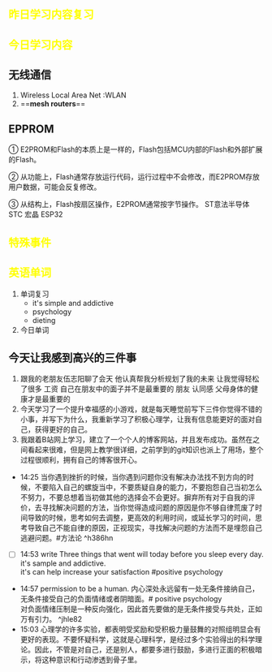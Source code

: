 ## <font color="yellow">昨日学习内容复习</font>
## <font color="yellow">今日学习内容</font>
## 无线通信
1. Wireless Local Area Net   :WLAN
2. ==**mesh routers**==
## EPPROM 
① E2PROM和Flash的本质上是一样的，Flash包括MCU内部的Flash和外部扩展的Flash。

② 从功能上，Flash通常存放运行代码，运行过程中不会修改，而E2PROM存放用户数据，可能会反复修改。

③ 从结构上，Flash按扇区操作，E2PROM通常按字节操作。
ST意法半导体
STC 宏晶
ESP32
## <font color="yellow">特殊事件</font>
## <font color="yellow">英语单词</font>
1. 单词复习
	- it's simple and addictive
	- psychology
	- dieting
1. 今日单词
## 今天让我感到高兴的三件事
1. 跟我的老朋友伍志阳聊了会天 他认真帮我分析规划了我的未来 让我觉得轻松了很多 工资 自己在朋友中的面子并不是最重要的 朋友 认同感 父母身体的健康才是最重要的
2. 今天学习了一个提升幸福感的小游戏，就是每天睡觉前写下三件你觉得不错的小事，并写下为什么，我重新学习了积极心理学，让我有信息能更好的面对自己，获得更好的自己。
3. 我跟着B站网上学习，建立了一个个人的博客网站，并且发布成功。虽然在之间看起来很难，但是网上教学很详细，之前学到的git知识也派上了用场，整个过程很顺利，拥有自己的博客很开心。


- 14:25 当你遇到挫折的时候，当你遇到问题你没有解决办法找不到方向的时候，不要陷入自己的螺旋当中，不要质疑自身的能力，不要抱怨自己当初怎么不努力，不要总想着当初做其他的选择会不会更好。摒弃所有对于自我的评价，去寻找解决问题的方法，当你觉得造成问题的原因是你不够自律荒废了时间导致的时候，思考如何去调整，更高效的利用时间，或延长学习的时间，思考导致自己不能自律的原因，正视现实，寻找解决问题的方法而不是埋怨自己逃避问题。#方法论  ^h386hn
- [ ] 14:53 write Three things that went will today before you sleep every day.<br>it's sample and addictive.<br>it's can help increase your satisfaction  #positive psychology
- 14:57 permission to be a human. 内心深处永远留有一处无条件接纳自己，无条件接受自己的负面情绪或者阴暗面。# positive psychology<br>对负面情绪压制是一种反向强化，因此首先要做的是无条件接受与共处，正如万有引力。 ^jhle82
- 15:03 心理学的许多实验，都表明受奖励和受积极力量鼓舞的对照组明显会有更好的表现。不要怀疑科学，这就是心理科学，是经过多个实验得出的科学理论。因此，不管是对自己，还是别人，都要多进行鼓励，多进行正面的积极暗示，将这种意识和行动渗透到骨子里。